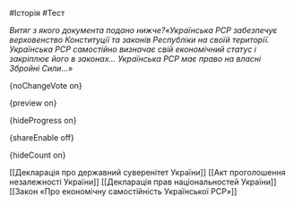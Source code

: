 #Історія #Тест

*Витяг з якого документа подано нижче?«Українська  РСР забезпечує верховенство Конституції та законів Республіки на своїй  території. Українська РСР самостійно визначає свій економічний статус і  закріплює його в законах... Українська РСР має право на власні Збройні  Сили…»*

{noChangeVote on}

{preview on}

{hideProgress on}

{shareEnable off}

{hideCount on}

[[Декларація про державний суверенітет України]]
[[Акт проголошення незалежності України]]
[[Декларація прав національностей України]]
[[Закон «Про економічну самостійність Української РСР»]]
